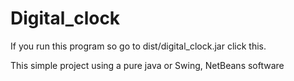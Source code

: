 # Digital_clock

If you run this program so go to dist/digital_clock.jar click this.

This simple project using a pure java or Swing, NetBeans software
